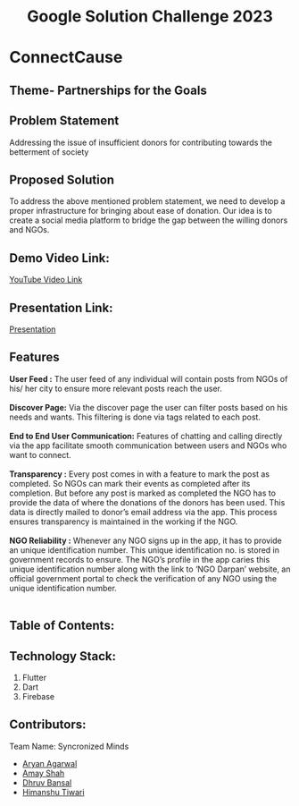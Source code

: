 <h1 align="center">Google Solution Challenge 2023</h1>
<p align="center">
</p>


# ConnectCause

## Theme- Partnerships for the Goals

## Problem Statement
Addressing the issue of insufficient donors for contributing towards the betterment of society

## Proposed Solution
To address the above mentioned problem statement, we need to develop a proper infrastructure for bringing about ease of donation. Our idea is to create a social media platform to bridge the gap between the willing donors and NGOs.



## Demo Video Link:
  <a href="https://youtu.be/5eKm3i-gvhs">YouTube Video Link</a>
  
## Presentation Link:
  <a href="https://docs.google.com/presentation/d/1j38X1-VAb2oq2lt5gXOh5Ql5l4GQUwz3/edit?usp=sharing&ouid=116795368686984693045&rtpof=true&sd=true">Presentation</a>



## Features

<b>User Feed :</b> The user feed of any individual will contain posts from NGOs of his/ her city to ensure more relevant posts reach the user.<br><br>
<b>Discover Page:</b> Via the discover page the user can filter posts based on his needs and wants. This filtering is done via tags related to each post.<br><br>
<b>End to End User Communication:</b> Features of chatting and calling directly via the app facilitate smooth communication between users and NGOs who want to connect.<br><br>
<b>Transparency :</b> Every post comes in with a feature to mark the post as completed. So NGOs can mark their events as completed after its completion. But before any post is marked as completed the NGO has to provide the data of where the donations of the donors has been used. This data is directly mailed to donor’s email address via the app. This process ensures transparency is maintained in the working if the NGO.<br><br>
<b>NGO Reliability :</b> Whenever any NGO signs up in the app, it has to provide an unique identification number. This unique identification no. is stored in government records to ensure. The NGO’s profile in the app caries this unique identification number along with the link to ‘NGO Darpan’ website, an official government portal to check the verification of any NGO using the unique identification number.<br><br>

  
  
## Table of Contents:

## Technology Stack:
  1) Flutter
  2) Dart
  3) Firebase
  

## Contributors:

Team Name: Syncronized Minds

* [Aryan Agarwal](https://github.com/ar-ag)
* [Amay Shah](https://github.com/Annoyshah)
* [Dhruv Bansal](https://github.com/dhruv8088)
* [Himanshu Tiwari](https://github.com/himxnshutiwari)



